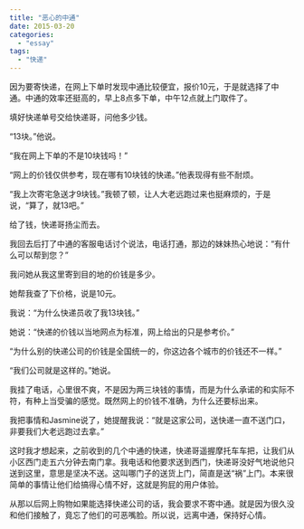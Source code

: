 ```yaml
---
title: "恶心的中通"
date: 2015-03-20
categories: 
  - "essay"
tags: 
  - "快递"
---
```


因为要寄快递，在网上下单时发现中通比较便宜，报价10元，于是就选择了中通。中通的效率还挺高的，早上8点多下单，中午12点就上门取件了。

填好快递单号交给快递哥，问他多少钱。

“13块。”他说。

“我在网上下单的不是10块钱吗！”

“网上的价钱仅供参考，现在哪有10块钱的快递。”他表现得有些不耐烦。

“我上次寄宅急送才9块钱。”我顿了顿，让人大老远跑过来也挺麻烦的，于是说，“算了，就13吧。”

给了钱，快递哥扬尘而去。

我回去后打了中通的客服电话讨个说法，电话打通，那边的妹妹热心地说：“有什么可以帮到您？”

我问她从我这里寄到目的地的价钱是多少。

她帮我查了下价格，说是10元。

我说：“为什么快递员收了我13块钱。”

她说：“快递的价钱以当地网点为标准，网上给出的只是参考价。”

“为什么别的快递公司的价钱是全国统一的，你这边各个城市的价钱还不一样。”

“我们公司就是这样的。”她说。

我挂了电话，心里很不爽，不是因为两三块钱的事情，而是为什么承诺的和实际不符，有种上当受骗的感觉。既然网上的价钱不准确，为什么还要标出来。

我把事情和Jasmine说了，她提醒我说：“就是这家公司，送快递一直不送门口，非要我们大老远跑过去拿。”

这时我才想起来，之前收到的几个中通的快递，快递哥遥握摩托车车把，让我们从小区西门走五六分钟去南门拿。我电话和他要求送到西门，快递哥没好气地说他只送到这里，意思是坚决不送。这叫哪门子的送货上门，简直是送“祸”上门。本来很简单的事情让他们给搞得心情不好，这就是狗屁的用户体验。

从那以后网上购物如果能选择快递公司的话，我会要求不寄中通。就是因为很久没和他们接触了，竟忘了他们的可恶嘴脸。所以说，远离中通，保持好心情。
